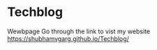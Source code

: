 # Techblog
Wewbpage
Go through the link to vist my website
https://shubhamvgarg.github.io/Techblog/

